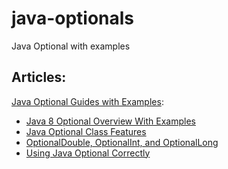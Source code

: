 # java-optionals
Java Optional with examples

## Articles:

[Java Optional Guides with Examples](https://www.dariawan.com/series/java-optional-guides-examples/):
* [Java 8 Optional Overview With Examples](https://www.dariawan.com/tutorials/java/java-8-optional-overview-examples/)
* [Java Optional Class Features](https://www.dariawan.com/tutorials/java/java-optional-class-features/)
* [OptionalDouble, OptionalInt, and OptionalLong](https://www.dariawan.com/tutorials/java/optionaldouble-optionalint-and-optionallong/)
* [Using Java Optional Correctly](https://www.dariawan.com/tutorials/java/using-java-optional-correctly/)
